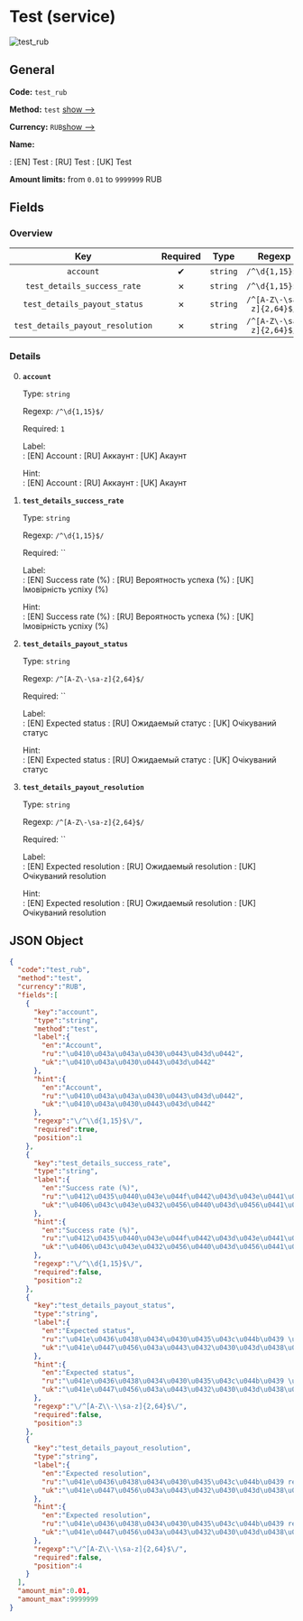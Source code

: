 
# Test (service) 
![test_rub](https://static.openfintech.io/payout_methods/test_rub/logo.svg?w=400&c=v0.59.26#w24)  

## General 
 
**Code:** `test_rub` 
 
**Method:** `test` 
[show -->](#) 
 
**Currency:** `RUB`[show -->](#) 
 
**Name:** 
 
:	[EN] Test 
:	[RU] Test 
:	[UK] Test 
 
**Amount limits:** from `0.01` to `9999999` RUB 

## Fields 

### Overview 

|Key|Required|Type|Regexp| 
|:---:|:---:|:---:|:---:| 
|`account`|✔|`string`|`/^\d{1,15}$/`| 
|`test_details_success_rate`|✗|`string`|`/^\d{1,15}$/`| 
|`test_details_payout_status`|✗|`string`|`/^[A-Z\-\sa-z]{2,64}$/`| 
|`test_details_payout_resolution`|✗|`string`|`/^[A-Z\-\sa-z]{2,64}$/`| 
 

### Details 
 
0. **`account`** 
 
	Type: `string` 
 
	Regexp: `/^\d{1,15}$/` 
 
	Required: `1` 
 
	Label:  
	: [EN] Account 
	: [RU] Аккаунт 
	: [UK] Акаунт 
 
	Hint:  
	: [EN] Account 
	: [RU] Аккаунт 
	: [UK] Акаунт 
 
1. **`test_details_success_rate`** 
 
	Type: `string` 
 
	Regexp: `/^\d{1,15}$/` 
 
	Required: `` 
 
	Label:  
	: [EN] Success rate (%) 
	: [RU] Вероятность успеха (%) 
	: [UK] Імовірність успіху (%) 
 
	Hint:  
	: [EN] Success rate (%) 
	: [RU] Вероятность успеха (%) 
	: [UK] Імовірність успіху (%) 
 
2. **`test_details_payout_status`** 
 
	Type: `string` 
 
	Regexp: `/^[A-Z\-\sa-z]{2,64}$/` 
 
	Required: `` 
 
	Label:  
	: [EN] Expected status 
	: [RU] Ожидаемый статус 
	: [UK] Очікуваний статус 
 
	Hint:  
	: [EN] Expected status 
	: [RU] Ожидаемый статус 
	: [UK] Очікуваний статус 
 
3. **`test_details_payout_resolution`** 
 
	Type: `string` 
 
	Regexp: `/^[A-Z\-\sa-z]{2,64}$/` 
 
	Required: `` 
 
	Label:  
	: [EN] Expected resolution 
	: [RU] Ожидаемый resolution 
	: [UK] Очікуваний resolution 
 
	Hint:  
	: [EN] Expected resolution 
	: [RU] Ожидаемый resolution 
	: [UK] Очікуваний resolution 
 

## JSON Object 

```json
{
  "code":"test_rub",
  "method":"test",
  "currency":"RUB",
  "fields":[
    {
      "key":"account",
      "type":"string",
      "method":"test",
      "label":{
        "en":"Account",
        "ru":"\u0410\u043a\u043a\u0430\u0443\u043d\u0442",
        "uk":"\u0410\u043a\u0430\u0443\u043d\u0442"
      },
      "hint":{
        "en":"Account",
        "ru":"\u0410\u043a\u043a\u0430\u0443\u043d\u0442",
        "uk":"\u0410\u043a\u0430\u0443\u043d\u0442"
      },
      "regexp":"\/^\\d{1,15}$\/",
      "required":true,
      "position":1
    },
    {
      "key":"test_details_success_rate",
      "type":"string",
      "label":{
        "en":"Success rate (%)",
        "ru":"\u0412\u0435\u0440\u043e\u044f\u0442\u043d\u043e\u0441\u0442\u044c \u0443\u0441\u043f\u0435\u0445\u0430 (%)",
        "uk":"\u0406\u043c\u043e\u0432\u0456\u0440\u043d\u0456\u0441\u0442\u044c \u0443\u0441\u043f\u0456\u0445\u0443 (%)"
      },
      "hint":{
        "en":"Success rate (%)",
        "ru":"\u0412\u0435\u0440\u043e\u044f\u0442\u043d\u043e\u0441\u0442\u044c \u0443\u0441\u043f\u0435\u0445\u0430 (%)",
        "uk":"\u0406\u043c\u043e\u0432\u0456\u0440\u043d\u0456\u0441\u0442\u044c \u0443\u0441\u043f\u0456\u0445\u0443 (%)"
      },
      "regexp":"\/^\\d{1,15}$\/",
      "required":false,
      "position":2
    },
    {
      "key":"test_details_payout_status",
      "type":"string",
      "label":{
        "en":"Expected status",
        "ru":"\u041e\u0436\u0438\u0434\u0430\u0435\u043c\u044b\u0439 \u0441\u0442\u0430\u0442\u0443\u0441",
        "uk":"\u041e\u0447\u0456\u043a\u0443\u0432\u0430\u043d\u0438\u0439 \u0441\u0442\u0430\u0442\u0443\u0441"
      },
      "hint":{
        "en":"Expected status",
        "ru":"\u041e\u0436\u0438\u0434\u0430\u0435\u043c\u044b\u0439 \u0441\u0442\u0430\u0442\u0443\u0441",
        "uk":"\u041e\u0447\u0456\u043a\u0443\u0432\u0430\u043d\u0438\u0439 \u0441\u0442\u0430\u0442\u0443\u0441"
      },
      "regexp":"\/^[A-Z\\-\\sa-z]{2,64}$\/",
      "required":false,
      "position":3
    },
    {
      "key":"test_details_payout_resolution",
      "type":"string",
      "label":{
        "en":"Expected resolution",
        "ru":"\u041e\u0436\u0438\u0434\u0430\u0435\u043c\u044b\u0439 resolution",
        "uk":"\u041e\u0447\u0456\u043a\u0443\u0432\u0430\u043d\u0438\u0439 resolution"
      },
      "hint":{
        "en":"Expected resolution",
        "ru":"\u041e\u0436\u0438\u0434\u0430\u0435\u043c\u044b\u0439 resolution",
        "uk":"\u041e\u0447\u0456\u043a\u0443\u0432\u0430\u043d\u0438\u0439 resolution"
      },
      "regexp":"\/^[A-Z\\-\\sa-z]{2,64}$\/",
      "required":false,
      "position":4
    }
  ],
  "amount_min":0.01,
  "amount_max":9999999
}
```  
